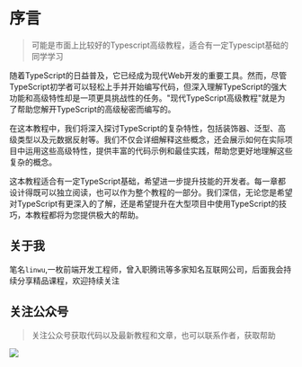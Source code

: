 # 序言

> 可能是市面上比较好的Typescript高级教程，适合有一定Typescipt基础的同学学习


随着TypeScript的日益普及，它已经成为现代Web开发的重要工具。然而，尽管TypeScript初学者可以轻松上手并开始编写代码，但深入理解TypeScript的强大功能和高级特性却是一项更具挑战性的任务。"现代TypeScript高级教程"就是为了帮助您解开TypeScript的高级秘密而编写的。

在这本教程中，我们将深入探讨TypeScript的复杂特性，包括装饰器、泛型、高级类型以及元数据反射等。我们不仅会详细解释这些概念，还会展示如何在实际项目中运用这些高级特性，提供丰富的代码示例和最佳实践，帮助您更好地理解这些复杂的概念。

这本教程适合有一定TypeScript基础，希望进一步提升技能的开发者。每一章都设计得既可以独立阅读，也可以作为整个教程的一部分。我们深信，无论您是希望对TypeScript有更深入的了解，还是希望提升在大型项目中使用TypeScript的技巧，本教程都将为您提供极大的帮助。


## 关于我

笔名`linwu`,一枚前端开发工程师，曾入职腾讯等多家知名互联网公司，后面我会持续分享精品课程，欢迎持续关注


## 关注公众号

> 关注公众号获取代码以及最新教程和文章，也可以联系作者，获取帮助

![](https://cdn.jsdelivr.net/gh/linwu-hi/coding-time-typescript@main/docs/.vuepress/public/assets/image/wx.png)
